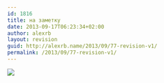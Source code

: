 ```yaml
---
id: 1816
title: на заметку
date: 2013-09-17T06:23:34+02:00
author: alexrb
layout: revision
guid: http://alexrb.name/2013/09/77-revision-v1/
permalink: /2013/09/77-revision-v1/
---
```

<!--more как надо эксплуатировать носки-->

![](http://img.lj.com.ua/alexrb-aka-ral/pic26201.jpg)